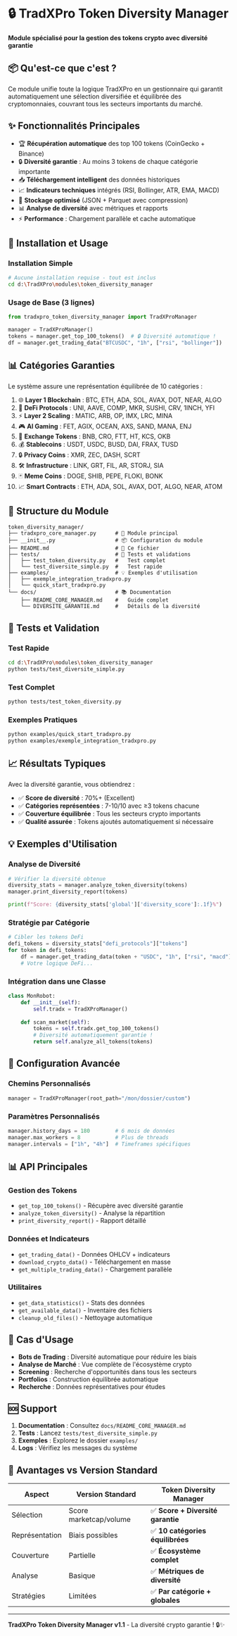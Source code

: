 # 🔒 TradXPro Token Diversity Manager

**Module spécialisé pour la gestion des tokens crypto avec diversité garantie**

## 📦 Qu'est-ce que c'est ?

Ce module unifie toute la logique TradXPro en un gestionnaire qui garantit automatiquement une sélection diversifiée et équilibrée des cryptomonnaies, couvrant tous les secteurs importants du marché.

## ✨ Fonctionnalités Principales

- 🏆 **Récupération automatique** des top 100 tokens (CoinGecko + Binance)
- 🔒 **Diversité garantie** : Au moins 3 tokens de chaque catégorie importante
- 📥 **Téléchargement intelligent** des données historiques
- 📈 **Indicateurs techniques** intégrés (RSI, Bollinger, ATR, EMA, MACD)
- 💾 **Stockage optimisé** (JSON + Parquet avec compression)
- 📊 **Analyse de diversité** avec métriques et rapports
- ⚡ **Performance** : Chargement parallèle et cache automatique

## 🚀 Installation et Usage

### Installation Simple
```bash
# Aucune installation requise - tout est inclus
cd d:\TradXPro\modules\token_diversity_manager
```

### Usage de Base (3 lignes)
```python
from tradxpro_token_diversity_manager import TradXProManager

manager = TradXProManager()
tokens = manager.get_top_100_tokens()  # 🔒 Diversité automatique !
df = manager.get_trading_data("BTCUSDC", "1h", ["rsi", "bollinger"])
```

## 📊 Catégories Garanties

Le système assure une représentation équilibrée de 10 catégories :

1. 🌐 **Layer 1 Blockchain** : BTC, ETH, ADA, SOL, AVAX, DOT, NEAR, ALGO
2. 🏦 **DeFi Protocols** : UNI, AAVE, COMP, MKR, SUSHI, CRV, 1INCH, YFI
3. ⚡ **Layer 2 Scaling** : MATIC, ARB, OP, IMX, LRC, MINA
4. 🎮 **AI Gaming** : FET, AGIX, OCEAN, AXS, SAND, MANA, ENJ
5. 🏪 **Exchange Tokens** : BNB, CRO, FTT, HT, KCS, OKB
6. 💰 **Stablecoins** : USDT, USDC, BUSD, DAI, FRAX, TUSD
7. 🔒 **Privacy Coins** : XMR, ZEC, DASH, SCRT
8. 🛠️ **Infrastructure** : LINK, GRT, FIL, AR, STORJ, SIA
9. 🃏 **Meme Coins** : DOGE, SHIB, PEPE, FLOKI, BONK
10. 📈 **Smart Contracts** : ETH, ADA, SOL, AVAX, DOT, ALGO, NEAR, ATOM

## 📁 Structure du Module

```
token_diversity_manager/
├── tradxpro_core_manager.py      # 🔧 Module principal
├── __init__.py                   # 📦 Configuration du module
├── README.md                     # 📖 Ce fichier
├── tests/                        # 🧪 Tests et validations
│   ├── test_token_diversity.py   #   Test complet
│   └── test_diversite_simple.py  #   Test rapide
├── examples/                     # 💡 Exemples d'utilisation
│   ├── exemple_integration_tradxpro.py
│   └── quick_start_tradxpro.py
└── docs/                         # 📚 Documentation
    ├── README_CORE_MANAGER.md    #   Guide complet
    └── DIVERSITE_GARANTIE.md     #   Détails de la diversité
```

## 🧪 Tests et Validation

### Test Rapide
```bash
cd d:\TradXPro\modules\token_diversity_manager
python tests/test_diversite_simple.py
```

### Test Complet
```bash
python tests/test_token_diversity.py
```

### Exemples Pratiques
```bash
python examples/quick_start_tradxpro.py
python examples/exemple_integration_tradxpro.py
```

## 📈 Résultats Typiques

Avec la diversité garantie, vous obtiendrez :
- ✅ **Score de diversité** : 70%+ (Excellent)
- ✅ **Catégories représentées** : 7-10/10 avec ≥3 tokens chacune
- ✅ **Couverture équilibrée** : Tous les secteurs crypto importants
- ✅ **Qualité assurée** : Tokens ajoutés automatiquement si nécessaire

## 💡 Exemples d'Utilisation

### Analyse de Diversité
```python
# Vérifier la diversité obtenue
diversity_stats = manager.analyze_token_diversity(tokens)
manager.print_diversity_report(tokens)

print(f"Score: {diversity_stats['global']['diversity_score']:.1f}%")
```

### Stratégie par Catégorie
```python
# Cibler les tokens DeFi
defi_tokens = diversity_stats["defi_protocols"]["tokens"]
for token in defi_tokens:
    df = manager.get_trading_data(token + "USDC", "1h", ["rsi", "macd"])
    # Votre logique DeFi...
```

### Intégration dans une Classe
```python
class MonRobot:
    def __init__(self):
        self.tradx = TradXProManager()
        
    def scan_market(self):
        tokens = self.tradx.get_top_100_tokens()
        # Diversité automatiquement garantie !
        return self.analyze_all_tokens(tokens)
```

## 🔧 Configuration Avancée

### Chemins Personnalisés
```python
manager = TradXProManager(root_path="/mon/dossier/custom")
```

### Paramètres Personnalisés
```python
manager.history_days = 180        # 6 mois de données
manager.max_workers = 8           # Plus de threads
manager.intervals = ["1h", "4h"]  # Timeframes spécifiques
```

## 📊 API Principales

### Gestion des Tokens
- `get_top_100_tokens()` - Récupère avec diversité garantie
- `analyze_token_diversity()` - Analyse la répartition
- `print_diversity_report()` - Rapport détaillé

### Données et Indicateurs
- `get_trading_data()` - Données OHLCV + indicateurs
- `download_crypto_data()` - Téléchargement en masse
- `get_multiple_trading_data()` - Chargement parallèle

### Utilitaires
- `get_data_statistics()` - Stats des données
- `get_available_data()` - Inventaire des fichiers
- `cleanup_old_files()` - Nettoyage automatique

## 🎯 Cas d'Usage

- **Bots de Trading** : Diversité automatique pour réduire les biais
- **Analyse de Marché** : Vue complète de l'écosystème crypto
- **Screening** : Recherche d'opportunités dans tous les secteurs
- **Portfolios** : Construction équilibrée automatique
- **Recherche** : Données représentatives pour études

## 🆘 Support

1. **Documentation** : Consultez `docs/README_CORE_MANAGER.md`
2. **Tests** : Lancez `tests/test_diversite_simple.py`
3. **Exemples** : Explorez le dossier `examples/`
4. **Logs** : Vérifiez les messages du système

## 🎉 Avantages vs Version Standard

| Aspect | Version Standard | **Token Diversity Manager** |
|--------|-----------------|------------------------------|
| Sélection | Score marketcap/volume | ✅ **Score + Diversité garantie** |
| Représentation | Biais possibles | ✅ **10 catégories équilibrées** |
| Couverture | Partielle | ✅ **Écosystème complet** |
| Analyse | Basique | ✅ **Métriques de diversité** |
| Stratégies | Limitées | ✅ **Par catégorie + globales** |

---

**TradXPro Token Diversity Manager v1.1** - La diversité crypto garantie ! 🔒✨